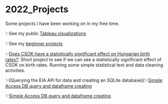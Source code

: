 # 2022_Projects

Some projects I have been working on in my free time.

✨See my public [Tableau visualizations](https://public.tableau.com/profile/nikoletta.szab.#!/)

✨See my [beginner projects](https://github.com/flitteriefie/portfoliobyNiki/blob/master/README.md)



✨[Does CSOK have a statistically significant effect  on Hungarian birth rates?](https://github.com/flitteriefie/2022_Projects/blob/main/Hypothesis%20Testing%20for%20CSOK.ipynb):
Short project to see if we can see a statistically significant effect of CSOK on birth rates. Running some simple statistical test and data cleaning activities.

✨[Querying the EIA APi for data and creating an SQLite database](✨[Simple Access DB query and dataframe creating](https://github.com/flitteriefie/2022_Projects/blob/main/Natural%20Gas%20Prices.ipynb)

✨[Simple Access DB query and dataframe creating](https://github.com/flitteriefie/2022_Projects/blob/main/Acces_Connection.ipynb)
